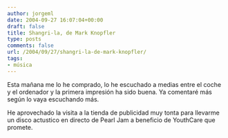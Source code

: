 ```yaml
---
author: jorgeml
date: 2004-09-27 16:07:04+00:00
draft: false
title: Shangri-la, de Mark Knopfler
type: posts
comments: false
url: /2004/09/27/shangri-la-de-mark-knopfler/
tags:
- música
---
```


Esta mañana me lo he comprado, lo he escuchado a medias entre el coche y el ordenador y la primera impresión ha sido buena. Ya comentaré más según lo vaya escuchando más.

He aprovechado la visita a la tienda de publicidad muy tonta para llevarme un disco actustico en directo de Pearl Jam a beneficio de YouthCare que promete.
